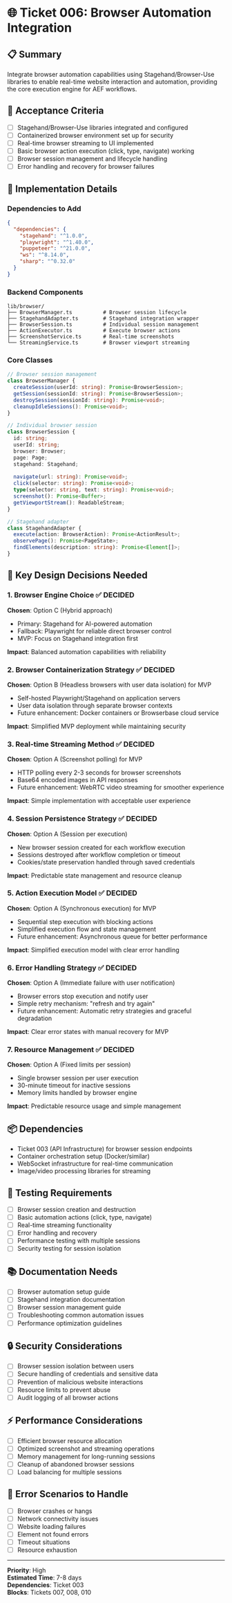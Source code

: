 # 🌐 Ticket 006: Browser Automation Integration

## 📋 Summary
Integrate browser automation capabilities using Stagehand/Browser-Use libraries to enable real-time website interaction and automation, providing the core execution engine for AEF workflows.

## 🎯 Acceptance Criteria
- [ ] Stagehand/Browser-Use libraries integrated and configured
- [ ] Containerized browser environment set up for security
- [ ] Real-time browser streaming to UI implemented
- [ ] Basic browser action execution (click, type, navigate) working
- [ ] Browser session management and lifecycle handling
- [ ] Error handling and recovery for browser failures

## 📝 Implementation Details

### Dependencies to Add
```json
{
  "dependencies": {
    "stagehand": "^1.0.0",
    "playwright": "^1.40.0",
    "puppeteer": "^21.0.0",
    "ws": "^8.14.0",
    "sharp": "^0.32.0"
  }
}
```

### Backend Components
```
lib/browser/
├── BrowserManager.ts          # Browser session lifecycle
├── StagehandAdapter.ts        # Stagehand integration wrapper
├── BrowserSession.ts          # Individual session management
├── ActionExecutor.ts          # Execute browser actions
├── ScreenshotService.ts       # Real-time screenshots
└── StreamingService.ts        # Browser viewport streaming
```

### Core Classes
```typescript
// Browser session management
class BrowserManager {
  createSession(userId: string): Promise<BrowserSession>;
  getSession(sessionId: string): Promise<BrowserSession>;
  destroySession(sessionId: string): Promise<void>;
  cleanupIdleSessions(): Promise<void>;
}

// Individual browser session
class BrowserSession {
  id: string;
  userId: string;
  browser: Browser;
  page: Page;
  stagehand: Stagehand;
  
  navigate(url: string): Promise<void>;
  click(selector: string): Promise<void>;
  type(selector: string, text: string): Promise<void>;
  screenshot(): Promise<Buffer>;
  getViewportStream(): ReadableStream;
}

// Stagehand adapter
class StagehandAdapter {
  execute(action: BrowserAction): Promise<ActionResult>;
  observePage(): Promise<PageState>;
  findElements(description: string): Promise<Element[]>;
}
```

## 🤔 Key Design Decisions Needed

### 1. **Browser Engine Choice** ✅ DECIDED
**Chosen**: Option C (Hybrid approach)
- Primary: Stagehand for AI-powered automation
- Fallback: Playwright for reliable direct browser control
- MVP: Focus on Stagehand integration first

**Impact**: Balanced automation capabilities with reliability

### 2. **Browser Containerization Strategy** ✅ DECIDED
**Chosen**: Option B (Headless browsers with user data isolation) for MVP
- Self-hosted Playwright/Stagehand on application servers
- User data isolation through separate browser contexts
- Future enhancement: Docker containers or Browserbase cloud service

**Impact**: Simplified MVP deployment while maintaining security

### 3. **Real-time Streaming Method** ✅ DECIDED
**Chosen**: Option A (Screenshot polling) for MVP
- HTTP polling every 2-3 seconds for browser screenshots
- Base64 encoded images in API responses
- Future enhancement: WebRTC video streaming for smoother experience

**Impact**: Simple implementation with acceptable user experience

### 4. **Session Persistence Strategy** ✅ DECIDED
**Chosen**: Option A (Session per execution)
- New browser session created for each workflow execution
- Sessions destroyed after workflow completion or timeout
- Cookies/state preservation handled through saved credentials

**Impact**: Predictable state management and resource cleanup

### 5. **Action Execution Model** ✅ DECIDED
**Chosen**: Option A (Synchronous execution) for MVP
- Sequential step execution with blocking actions
- Simplified execution flow and state management
- Future enhancement: Asynchronous queue for better performance

**Impact**: Simplified execution model with clear error handling

### 6. **Error Handling Strategy** ✅ DECIDED
**Chosen**: Option A (Immediate failure with user notification)
- Browser errors stop execution and notify user
- Simple retry mechanism: "refresh and try again"
- Future enhancement: Automatic retry strategies and graceful degradation

**Impact**: Clear error states with manual recovery for MVP

### 7. **Resource Management** ✅ DECIDED
**Chosen**: Option A (Fixed limits per session)
- Single browser session per user execution
- 30-minute timeout for inactive sessions
- Memory limits handled by browser engine

**Impact**: Predictable resource usage and simple management

## 📦 Dependencies
- Ticket 003 (API Infrastructure) for browser session endpoints
- Container orchestration setup (Docker/similar)
- WebSocket infrastructure for real-time communication
- Image/video processing libraries for streaming

## 🧪 Testing Requirements
- [ ] Browser session creation and destruction
- [ ] Basic automation actions (click, type, navigate)
- [ ] Real-time streaming functionality
- [ ] Error handling and recovery
- [ ] Performance testing with multiple sessions
- [ ] Security testing for session isolation

## 📚 Documentation Needs
- [ ] Browser automation setup guide
- [ ] Stagehand integration documentation
- [ ] Browser session management guide
- [ ] Troubleshooting common automation issues
- [ ] Performance optimization guidelines

## 🔒 Security Considerations
- [ ] Browser session isolation between users
- [ ] Secure handling of credentials and sensitive data
- [ ] Prevention of malicious website interactions
- [ ] Resource limits to prevent abuse
- [ ] Audit logging of all browser actions

## ⚡ Performance Considerations
- [ ] Efficient browser resource allocation
- [ ] Optimized screenshot and streaming operations
- [ ] Memory management for long-running sessions
- [ ] Cleanup of abandoned browser sessions
- [ ] Load balancing for multiple sessions

## 🐛 Error Scenarios to Handle
- [ ] Browser crashes or hangs
- [ ] Network connectivity issues
- [ ] Website loading failures
- [ ] Element not found errors
- [ ] Timeout situations
- [ ] Resource exhaustion

---
**Priority**: High  
**Estimated Time**: 7-8 days  
**Dependencies**: Ticket 003  
**Blocks**: Tickets 007, 008, 010 